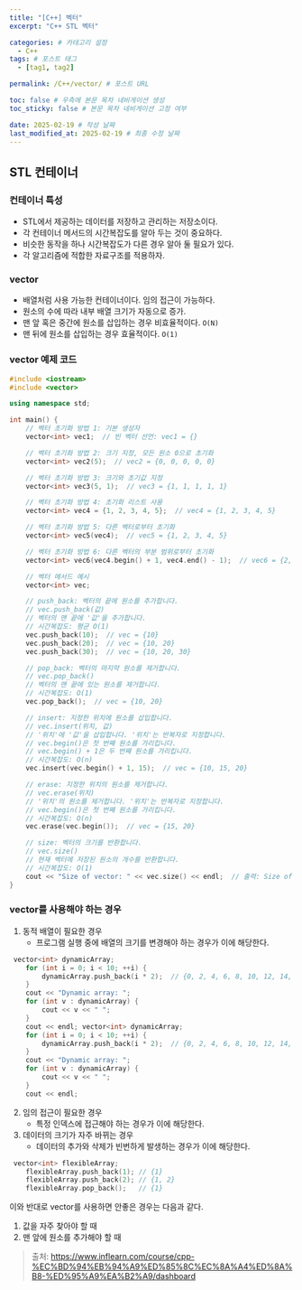 ```yaml
---
title: "[C++] 벡터"
excerpt: "C++ STL 벡터"

categories: # 카테고리 설정
  - C++
tags: # 포스트 태그
  - [tag1, tag2]

permalink: /C++/vector/ # 포스트 URL

toc: false # 우측에 본문 목차 네비게이션 생성
toc_sticky: false # 본문 목차 네비게이션 고정 여부

date: 2025-02-19 # 작성 날짜
last_modified_at: 2025-02-19 # 최종 수정 날짜
---
```


## STL 컨테이너

### 컨테이너 특성
- STL에서 제공하는 데이터를 저장하고 관리하는 저장소이다.
- 각 컨테이너 메서드의 시간복잡도를 알아 두는 것이 중요하다.
- 비슷한 동작을 하나 시간복잡도가 다른 경우 알아 둘 필요가 있다.
- 각 알고리즘에 적합한 자료구조를 적용하자.

### vector
- 배열처럼 사용 가능한 컨테이너이다. 임의 접근이 가능하다.
- 원소의 수에 따라 내부 배열 크기가 자동으로 증가.
- 맨 앞 혹은 중간에 원소를 삽입하는 경우 비효율적이다. `O(N)`
- 맨 뒤에 원소를 삽입하는 경우 효율적이다. `O(1)`

### vector 예제 코드
```c++
#include <iostream>
#include <vector>

using namespace std;

int main() {
    // 벡터 초기화 방법 1: 기본 생성자
    vector<int> vec1;  // 빈 벡터 선언: vec1 = {}

    // 벡터 초기화 방법 2: 크기 지정, 모든 원소 0으로 초기화
    vector<int> vec2(5);  // vec2 = {0, 0, 0, 0, 0}

    // 벡터 초기화 방법 3: 크기와 초기값 지정
    vector<int> vec3(5, 1);  // vec3 = {1, 1, 1, 1, 1}

    // 벡터 초기화 방법 4: 초기화 리스트 사용
    vector<int> vec4 = {1, 2, 3, 4, 5};  // vec4 = {1, 2, 3, 4, 5}

    // 벡터 초기화 방법 5: 다른 벡터로부터 초기화
    vector<int> vec5(vec4);  // vec5 = {1, 2, 3, 4, 5}

    // 벡터 초기화 방법 6: 다른 벡터의 부분 범위로부터 초기화
    vector<int> vec6(vec4.begin() + 1, vec4.end() - 1);  // vec6 = {2, 3, 4}

    // 벡터 메서드 예시
    vector<int> vec;

    // push_back: 벡터의 끝에 원소를 추가합니다.
    // vec.push_back(값)
    // 벡터의 맨 끝에 '값'을 추가합니다.
    // 시간복잡도: 평균 O(1)
    vec.push_back(10);  // vec = {10}
    vec.push_back(20);  // vec = {10, 20}
    vec.push_back(30);  // vec = {10, 20, 30}

    // pop_back: 벡터의 마지막 원소를 제거합니다.
    // vec.pop_back()
    // 벡터의 맨 끝에 있는 원소를 제거합니다.
    // 시간복잡도: O(1)
    vec.pop_back();  // vec = {10, 20}

    // insert: 지정한 위치에 원소를 삽입합니다.
    // vec.insert(위치, 값)
    // '위치'에 '값'을 삽입합니다. '위치'는 반복자로 지정합니다.
    // vec.begin()은 첫 번째 원소를 가리킵니다.
    // vec.begin() + 1은 두 번째 원소를 가리킵니다.
    // 시간복잡도: O(n)
    vec.insert(vec.begin() + 1, 15);  // vec = {10, 15, 20}

    // erase: 지정한 위치의 원소를 제거합니다.
    // vec.erase(위치)
    // '위치'의 원소를 제거합니다. '위치'는 반복자로 지정합니다.
    // vec.begin()은 첫 번째 원소를 가리킵니다.
    // 시간복잡도: O(n)
    vec.erase(vec.begin());  // vec = {15, 20}

    // size: 벡터의 크기를 반환합니다.
    // vec.size()
    // 현재 벡터에 저장된 원소의 개수를 반환합니다.
    // 시간복잡도: O(1)
    cout << "Size of vector: " << vec.size() << endl;  // 출력: Size of vector: 2
}
```

### vector를 사용해야 하는 경우

1. 동적 배열이 필요한 경우
    -  프로그램 실행 중에 배열의 크기를 변경해야 하는 경우가 이에 해당한다.
```c++
 vector<int> dynamicArray;
    for (int i = 0; i < 10; ++i) {
        dynamicArray.push_back(i * 2);  // {0, 2, 4, 6, 8, 10, 12, 14, 16, 18}
    }
    cout << "Dynamic array: ";
    for (int v : dynamicArray) {
        cout << v << " ";
    }
    cout << endl; vector<int> dynamicArray;
    for (int i = 0; i < 10; ++i) {
        dynamicArray.push_back(i * 2);  // {0, 2, 4, 6, 8, 10, 12, 14, 16, 18}
    }
    cout << "Dynamic array: ";
    for (int v : dynamicArray) {
        cout << v << " ";
    }
    cout << endl;
```
2. 임의 접근이 필요한 경우
    - 특정 인덱스에 접근해야 하는 경우가 이에 해당한다.
3. 데이터의 크기가 자주 바뀌는 경우
    - 데이터의 추가와 삭제가 빈번하게 발생하는 경우가 이에 해당한다.
```c++
 vector<int> flexibleArray;
    flexibleArray.push_back(1); // {1}
    flexibleArray.push_back(2); // {1, 2}
    flexibleArray.pop_back();   // {1}
```

이와 반대로 vector를 사용하면 안좋은 경우는 다음과 같다.
1. 값을 자주 찾아야 할 때
2. 맨 앞에 원소를 추가해야 할 때

> 출처: https://www.inflearn.com/course/cpp-%EC%BD%94%EB%94%A9%ED%85%8C%EC%8A%A4%ED%8A%B8-%ED%95%A9%EA%B2%A9/dashboard